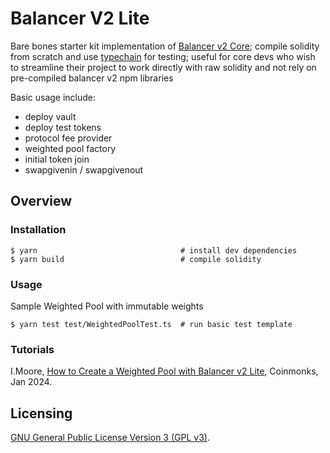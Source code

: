 # Balancer V2 Lite

Bare bones starter kit implementation of [Balancer v2 Core](https://github.com/balancer/balancer-v2-monorepo); compile solidity from scratch and use 
[typechain](https://www.npmjs.com/package/typechain) for testing; useful for core devs who wish to streamline their project to work directly with raw solidity and not 
rely on pre-compiled balancer v2 npm libraries

Basic usage include:
* deploy vault
* deploy test tokens
* protocol fee provider
* weighted pool factory
* initial token join
* swapgivenin / swapgivenout

## Overview

### Installation

```console
$ yarn                                # install dev dependencies
$ yarn build                          # compile solidity
```

### Usage

Sample Weighted Pool with immutable weights

```
$ yarn test test/WeightedPoolTest.ts  # run basic test template
```

### Tutorials
I.Moore, [How to Create a Weighted Pool with Balancer v2 Lite](https://medium.com/coinmonks/onboarding-with-balancer-v2-lite-5e3b9c2c8824), Coinmonks, Jan 2024.

## Licensing

[GNU General Public License Version 3 (GPL v3)](../../LICENSE).
